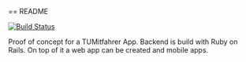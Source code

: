 == README

[![Build Status](https://travis-ci.org/pkwiecien/tumitfahrer.png?branch=master)](https://travis-ci.org/pkwiecien/tumitfahrer)

Proof of concept for a TUMitfahrer App. Backend is build with Ruby on Rails. On top of it a web app can be created and mobile apps.